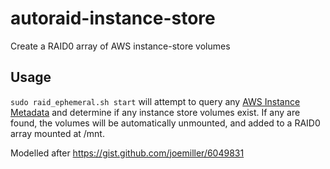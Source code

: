 # autoraid-instance-store
Create a RAID0 array of AWS instance-store volumes

## Usage

```sudo raid_ephemeral.sh start``` will attempt to query any [AWS Instance Metadata](http://docs.aws.amazon.com/AWSEC2/latest/UserGuide/ec2-instance-metadata.html)  and determine if any instance store volumes exist. If any are found, the volumes will be automatically unmounted, and added to a RAID0 array mounted at /mnt.

Modelled after https://gist.github.com/joemiller/6049831
